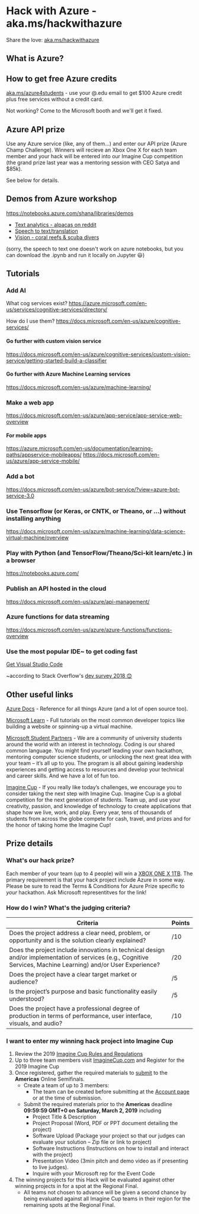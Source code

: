 # Hack with Azure - aka.ms/hackwithazure
Share the love: [aka.ms/hackwithazure](https://aka.ms/hackwithazure)

## What is Azure?

## How to get free Azure credits
[aka.ms/azure4students](https://aka.ms/azure4students) - use your @<yourschool>.edu email to get $100 Azure credit plus free services  without a credit card.
  
Not working? Come to the Microsoft booth and we'll get it fixed.

## Azure API prize
Use any Azure service (like, any of them...) and enter our API prize (Azure Champ Challenge). Winners will recieve an Xbox One X for each team member and your hack will be entered into our Imagine Cup competition (the grand prize last year was a mentoring session with CEO Satya and $85k).

See below for details.

## Demos from Azure workshop
https://notebooks.azure.com/shana/libraries/demos
- [Text analytics - alpacas on reddit](https://notebooks.azure.com/shana/libraries/demos/html/cogservices_textanalytics.ipynb)
- [Speech to text/translation](https://notebooks.azure.com/shana/libraries/demos/html/cogservices_translate.ipynb)
- [Vision - coral reefs & scuba divers](https://notebooks.azure.com/shana/libraries/demos/html/cogservices_vision.ipynb)

(sorry, the speech to text one doesn't work on azure notebooks, but you can download the .ipynb and run it locally on Jupyter 😃)

## Tutorials
### Add AI
What cog services exist? https://azure.microsoft.com/en-us/services/cognitive-services/directory/ 

How do I use them? https://docs.microsoft.com/en-us/azure/cognitive-services/

#### Go further with custom vision service
https://docs.microsoft.com/en-us/azure/cognitive-services/custom-vision-service/getting-started-build-a-classifier

#### Go further with Azure Machine Learning services
https://docs.microsoft.com/en-us/azure/machine-learning/

### Make a web app
https://docs.microsoft.com/en-us/azure/app-service/app-service-web-overview

#### For mobile apps
https://azure.microsoft.com/en-us/documentation/learning-paths/appservice-mobileapps/
https://docs.microsoft.com/en-us/azure/app-service-mobile/

### Add a bot
https://docs.microsoft.com/en-us/azure/bot-service/?view=azure-bot-service-3.0

### Use Tensorflow (or Keras, or CNTK, or Theano, or ...) without installing anything
https://docs.microsoft.com/en-us/azure/machine-learning/data-science-virtual-machine/overview

### Play with Python (and TensorFlow/Theano/Sci-kit learn/etc.) in a browser
https://notebooks.azure.com/

### Publish an API hosted in the cloud
https://docs.microsoft.com/en-us/azure/api-management/

### Azure functions for data streaming
https://docs.microsoft.com/en-us/azure/azure-functions/functions-overview

### Use the most popular IDE~ to get coding fast
[Get Visual Studio Code](https://code.visualstudio.com/?wt.mc_id=DX_841432)

~according to Stack Overflow's [dev survey 2018 😊](https://insights.stackoverflow.com/survey/2018/#technology-most-popular-development-environments)

## Other useful links
[Azure Docs](https://docs.microsoft.com/azure) - Reference for all things Azure (and a lot of open source too).

[Microsoft Learn](https://docs.microsoft.com/learn/) - Full tutorials on the most common developer topics like building a website or spinning-up a virtual machine.

[Microsoft Student Partners](https://imagine.microsoft.com/msp) - We are a community of university students around the world with an interest in technology. Coding is our shared common language. You might find yourself leading your own hackathon, mentoring computer science students, or unlocking the next great idea with your team – it’s all up to you. The program is all about gaining leadership experiences and getting access to resources and develop your technical and career skills. And we have a lot of fun too.

[Imagine Cup](https://imaginecup.microsoft.com/) - If you really like today’s challenges, we encourage you to consider taking the next step with Imagine Cup. Imagine Cup is a global competition for the next generation of students. Team up, and use your creativity, passion, and knowledge of technology to create applications that shape how we live, work, and play. Every year, tens of thousands of students from across the globe compete for cash, travel, and prizes and for the honor of taking home the Imagine Cup!

## Prize details
### What's our hack prize?
Each member of your team (up to 4 people) will win a
[XBOX ONE X 1TB](https://www.xbox.com/en-us/xbox-one-x).
The primary requirement is that your hack project include Azure in some way. Please be sure to read the Terms & Conditions for Azure Prize specific to *your* hackathon. Ask Microsoft representitves for the link!

### How do I win? What's the judging criteria?

| Criteria | Points |
| -------- | ------ |
| Does the project address a clear need, problem, or opportunity and is the solution clearly explained? | /10 |
| Does the project include innovations in technical design and/or implementation of services (e.g., Cognitive Services, Machine Learning) and/or User Experience? | /20 |
| Does the project have a clear target market or audience? | /5 |
| Is the project’s purpose and basic functionality easily understood? | /5 |
| Does the project have a professional degree of production in terms of performance, user interface, visuals, and audio? | /10 |



### I want to enter my winning hack project into Imagine Cup
1.	Review the 2019 [Imagine Cup Rules and Regulations](https://imaginemedia.blob.core.windows.net/content/IC19%20Official%20Rules%20and%20Regulations-ecd22e3bba83.pdf)
2.	Up to three team members visit [ImagineCup.com](http://imaginecup.com) and Register for the 2019 Imagine Cup
3.	Once registered, gather the required materials to [submit](https://imagine.microsoft.com/submission/competition/17773) to the **Americas** Online Semifinals. 
    - Create a team of up to 3 members: 
        - The team can be created before submitting at the [Account page](https://imaginecup.microsoft.com/en-us/account) or at the time of submission. 
    - Submit the required materials prior to the **Americas** deadline **09:59:59 GMT+0 on Saturday, March 2, 2019** including 
        - Project Title & Description
        - Project Proposal (Word, PDF or PPT document detailing the project)
        - Software Upload (Package your project so that our judges can evaluate your solution – Zip file or link to project)
        - Software Instructions (Instructions on how to install and interact with the project)
        - Presentation Video (3min pitch and demo video as if presenting to live judges).
        - Inquire with your Microsoft rep for the Event Code
4.	The winning projects for this Hack will be evaluated against other winning projects in for a spot at the Regional Final.
     - All teams not chosen to advance will be given a second chance by being evaluated against all Imagine Cup teams in their region for the remaining spots at the Regional Final.
